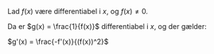 Lad $f(x)$ være differentiabel i $x$, og $f(x) \neq 0$.

Da er $g(x) = \frac{1}{f(x)}$ differentiabel i $x$, og der gælder:

$g'(x) = \frac{-f'(x)}{(f(x))^2}$
